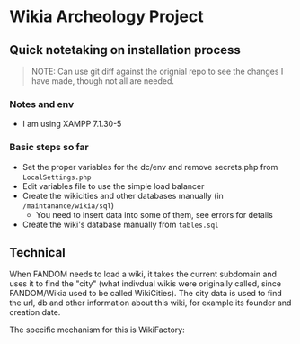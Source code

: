 # Wikia Archeology Project

## Quick notetaking on installation process

> NOTE: Can use git diff against the orignial repo to see the changes I have made, though not all are needed.

### Notes and env

* I am using XAMPP 7.1.30-5

### Basic steps so far

* Set the proper variables for the dc/env and remove secrets.php from `LocalSettings.php`
* Edit variables file to use the simple load balancer
* Create the wikicities and other databases manually (in `/maintanance/wikia/sql`)
  * You need to insert data into some of them, see errors for details
* Create the wiki's database manually from `tables.sql`

## Technical 

When FANDOM needs to load a wiki, it takes the current subdomain and uses it to find the "city" (what indivdual wikis were originally called, since FANDOM/Wikia used to be called WikiCities). The city data is used to find the url, db and other information about this wiki, for example its founder and creation date.

The specific mechanism for this is WikiFactory: 
